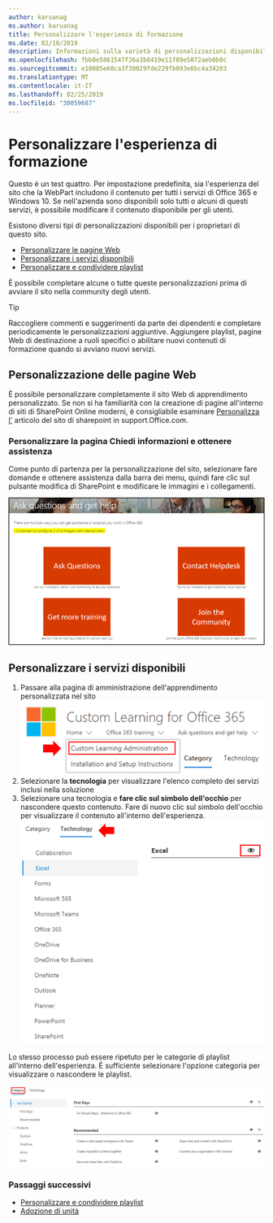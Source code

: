 ```yaml
---
author: karuanag
ms.author: karuanag
title: Personalizzare l'esperienza di formazione
ms.date: 02/10/2019
description: Informazioni sulla varietà di personalizzazioni disponibili con l'apprendimento personalizzato per Office 365
ms.openlocfilehash: fbb8e5861547f26a3b8419e11f89e5872aeb0b0c
ms.sourcegitcommit: e10085e60ca3f38029fde229fb093e6bc4a34203
ms.translationtype: MT
ms.contentlocale: it-IT
ms.lasthandoff: 02/25/2019
ms.locfileid: "30059687"
---
```

# <a name="customize-the-training-experience"></a>Personalizzare l'esperienza di formazione

Questo è un test quattro. Per impostazione predefinita, sia l'esperienza del sito che la WebPart includono il contenuto per tutti i servizi di Office 365 e Windows 10.  Se nell'azienda sono disponibili solo tutti o alcuni di questi servizi, è possibile modificare il contenuto disponibile per gli utenti.  

Esistono diversi tipi di personalizzazioni disponibili per i proprietari di questo sito. 

- [Personalizzare le pagine Web](#customizing-web-pages)
- [Personalizzare i servizi disponibili](#customize-available-services)
- [Personalizzare e condividere playlist](customplaylist.md)

È possibile completare alcune o tutte queste personalizzazioni prima di avviare il sito nella community degli utenti.  

> [!TIP]
> Raccogliere commenti e suggerimenti da parte dei dipendenti e completare periodicamente le personalizzazioni aggiuntive.  Aggiungere playlist, pagine Web di destinazione a ruoli specifici o abilitare nuovi contenuti di formazione quando si avviano nuovi servizi. 

## <a name="customizing-web-pages"></a>Personalizzazione delle pagine Web

È possibile personalizzare completamente il sito Web di apprendimento personalizzato. Se non si ha familiarità con la creazione di pagine all'interno di siti di SharePoint Online moderni, è consigliabile esaminare [Personalizza l'](https://support.office.com/en-us/article/customize-your-sharepoint-site-320b43e5-b047-4fda-8381-f61e8ac7f59b) articolo del sito di sharepoint in support.Office.com. 

### <a name="customize-the-ask-questions-and-get-help-page"></a>Personalizzare la pagina **Chiedi informazioni e ottenere assistenza**

Come punto di partenza per la personalizzazione del sito, selezionare fare domande e ottenere assistenza dalla barra dei menu, quindi fare clic sul pulsante modifica di SharePoint e modificare le immagini e i collegamenti. 

![custom_ask. png](media/custom_ask.png)

## <a name="customize-available-services"></a>Personalizzare i servizi disponibili

1.  Passare alla pagina di amministrazione dell'apprendimento personalizzata nel sito ![Web custom_admin. png](media/custom_admin.png)
1. Selezionare la **tecnologia** per visualizzare l'elenco completo dei servizi inclusi nella soluzione
1. Selezionare una tecnologia e **fare clic sul simbolo dell'occhio** per nascondere questo contenuto.  Fare di nuovo clic sul simbolo dell'occhio per visualizzare il contenuto all'interno dell'esperienza. ![personalizzato](media/custom_techlist.png)

Lo stesso processo può essere ripetuto per le categorie di playlist all'interno dell'esperienza.  È sufficiente selezionare l'opzione categoria per visualizzare o nascondere le playlist. 

![custom_cat. png](media/custom_cat.png)

### <a name="next-steps"></a>Passaggi successivi

- [Personalizzare e condividere playlist](customplaylist.md)
- [Adozione di unità](driveadoption.md) 